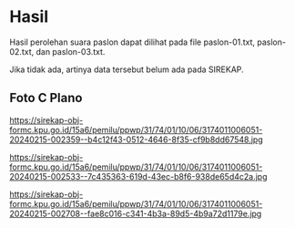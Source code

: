 # Hasil

Hasil perolehan suara paslon dapat dilihat pada file paslon-01.txt, paslon-02.txt, dan paslon-03.txt.

Jika tidak ada, artinya data tersebut belum ada pada SIREKAP.

## Foto C Plano

https://sirekap-obj-formc.kpu.go.id/15a6/pemilu/ppwp/31/74/01/10/06/3174011006051-20240215-002359--b4c12f43-0512-4646-8f35-cf9b8dd67548.jpg

https://sirekap-obj-formc.kpu.go.id/15a6/pemilu/ppwp/31/74/01/10/06/3174011006051-20240215-002533--7c435363-619d-43ec-b8f6-938de65d4c2a.jpg

https://sirekap-obj-formc.kpu.go.id/15a6/pemilu/ppwp/31/74/01/10/06/3174011006051-20240215-002708--fae8c016-c341-4b3a-89d5-4b9a72d1179e.jpg
